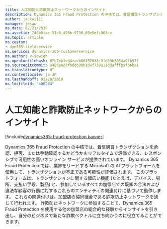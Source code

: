 ```yaml
---
title: 人工知能と詐欺防止ネットワークからのインサイト
description: Dynamics 365 Fraud Protection の中核では、着信購買トランザクションを承認、拒否、または手動確認するかどうかをリアルタイムで評価できる、レスポンシブで可用性の高いオンライン サービスが提供されています。
author: jackwi111
manager: josaw
ms.date: 02/21/2019
ms.assetid: 746b5fae-51c6-498b-9736-89e5efc963ee
ms.topic: article
ms.custom:
- dyn365-fieldservice
ms.service: dynamics-365-customerservice
ms.author: v-jowigh
ms.openlocfilehash: 67b7eb1ed4eacb86157033c9fd39b3054a0fb57f
ms.sourcegitcommit: a48a8ad8fbddb30b1d4f738911ddafffb9fb6ba1
ms.translationtype: HT
ms.contentlocale: ja-JP
ms.lasthandoff: 02/20/2019
ms.locfileid: "406284"
---
```

#  <a name="artificial-intelligence-and-insights-from-the-fraud-protection-network"></a>人工知能と詐欺防止ネットワークからのインサイト
[!include[dynamics365-fraud-protection banner](../../includes/dynamics365-fraud-protection.md)]






Dynamics 365 Fraud Protection の中核では、着信購買トランザクションを承認、拒否、または手動確認するかどうかをリアルタイムで評価できる、レスポンシブで可用性の高いオンライン サービスが提供されています。 Dynamics 365 Fraud Protection では、業界をリードする Microsoft の AI プラットフォームを使用して、トランザクションが不正である可能性が評価されます。 このプラットフォームは、トランザクションに関する幅広い機能 (たとえば、デバイス、場所、支払い手段、製品) と、参加しているすべての加盟店での既知の合法および違法な顧客の行動に対するこれらのエンティティの関連付けに基づいて動作します。 これらの関連付けは、加盟店の協同組合である詐欺防止ネットワークを通じて行われます。 詐欺防止ネットワークに参加することで、Dynamics 365 Fraud Protection を使用する他の加盟店の総合的な経験からインサイトを引き出し、自分のビジネスで新たな詐欺ベクトルに立ち向かうのに役立てることができます。

